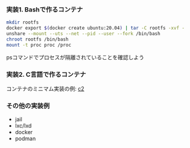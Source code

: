 ### 実装1. Bashで作るコンテナ

```bash
mkdir rootfs
docker export $(docker create ubuntu:20.04) | tar -C rootfs -xvf -
unshare --mount --uts --net --pid --user --fork /bin/bash
chroot rootfs /bin/bash
mount -t proc proc /proc
```

psコマンドでプロセスが隔離されていることを確認しよう

### 実装2. C言語で作るコンテナ

コンテナのミニマム実装の例: [c2](https://github.com/sai-lab/c2)

### その他の実装例

- jail
- lxc/lxd
- docker
- podman
